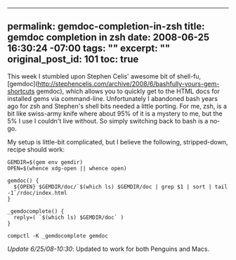 ----- 
permalink: gemdoc-completion-in-zsh
title: gemdoc completion in zsh
date: 2008-06-25 16:30:24 -07:00
tags: ""
excerpt: ""
original_post_id: 101
toc: true
-----
This week I stumbled upon Stephen Celis' awesome bit of shell-fu, [gemdoc](http://stephencelis.com/archive/2008/6/bashfully-yours-gem-shortcuts gemdoc), which allows you to quickly get to the HTML docs for installed gems via command-line. Unfortunately I abandoned bash years ago for zsh and Stephen's shell bits needed a little porting. For me, zsh, is a bit like swiss-army knife where about 95% of it is a mystery to me, but the 5% I use I couldn't live without. So simply switching back to bash is a no-go.

My setup is little-bit complicated, but I believe the following, stripped-down, recipe should work:

    GEMDIR=$(gem env gemdir)
    OPEN=$(whence xdg-open || whence open)
    
    gemdoc() {
      ${OPEN} $GEMDIR/doc/`$(which ls) $GEMDIR/doc | grep $1 | sort | tail -1`/rdoc/index.html
    }
    
    _gemdocomplete() {
      reply=( `$(which ls) $GEMDIR/doc` )
    }
    
    compctl -K _gemdocomplete gemdoc

_Update 6/25/08-10:30_: Updated to work for both Penguins and Macs.
